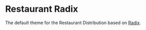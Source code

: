 Restaurant Radix
=========
The default theme for the Restaurant Distribution based on [Radix](http://drupal.org/project/radix).
